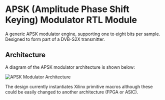 # APSK (Amplitude Phase Shift Keying) Modulator RTL Module

A generic APSK modulator engine, supporting one to eight bits per sample.  Designed to form part of a DVB-S2X transmitter.

## Architecture

A diagram of the APSK modulator architecture is shown below:

![APSK Modulator Architecture](block_diagram.svg)

The design currently instantiates Xilinx primitive macros although these could be easily changed to another architecture (FPGA or ASIC).

